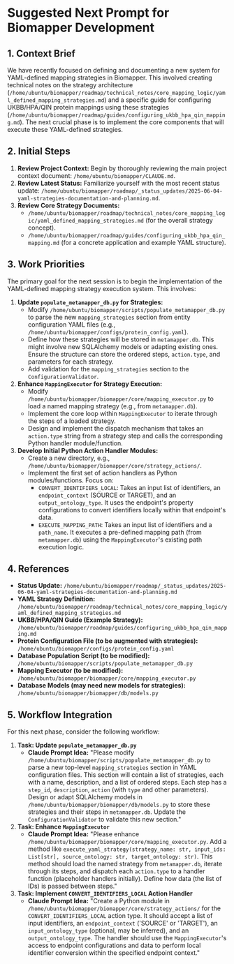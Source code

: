# Suggested Next Prompt for Biomapper Development

## 1. Context Brief

We have recently focused on defining and documenting a new system for YAML-defined mapping strategies in Biomapper. This involved creating technical notes on the strategy architecture (`/home/ubuntu/biomapper/roadmap/technical_notes/core_mapping_logic/yaml_defined_mapping_strategies.md`) and a specific guide for configuring UKBB/HPA/QIN protein mappings using these strategies (`/home/ubuntu/biomapper/roadmap/guides/configuring_ukbb_hpa_qin_mapping.md`). The next crucial phase is to implement the core components that will execute these YAML-defined strategies.

## 2. Initial Steps

1.  **Review Project Context:** Begin by thoroughly reviewing the main project context document: `/home/ubuntu/biomapper/CLAUDE.md`.
2.  **Review Latest Status:** Familiarize yourself with the most recent status update: `/home/ubuntu/biomapper/roadmap/_status_updates/2025-06-04-yaml-strategies-documentation-and-planning.md`.
3.  **Review Core Strategy Documents:**
    *   `/home/ubuntu/biomapper/roadmap/technical_notes/core_mapping_logic/yaml_defined_mapping_strategies.md` (for the overall strategy concept).
    *   `/home/ubuntu/biomapper/roadmap/guides/configuring_ukbb_hpa_qin_mapping.md` (for a concrete application and example YAML structure).

## 3. Work Priorities

The primary goal for the next session is to begin the implementation of the YAML-defined mapping strategy execution system. This involves:

1.  **Update `populate_metamapper_db.py` for Strategies:**
    *   Modify `/home/ubuntu/biomapper/scripts/populate_metamapper_db.py` to parse the new `mapping_strategies` section from entity configuration YAML files (e.g., `/home/ubuntu/biomapper/configs/protein_config.yaml`).
    *   Define how these strategies will be stored in `metamapper.db`. This might involve new SQLAlchemy models or adapting existing ones. Ensure the structure can store the ordered steps, `action.type`, and parameters for each strategy.
    *   Add validation for the `mapping_strategies` section to the `ConfigurationValidator`.
2.  **Enhance `MappingExecutor` for Strategy Execution:**
    *   Modify `/home/ubuntu/biomapper/biomapper/core/mapping_executor.py` to load a named mapping strategy (e.g., from `metamapper.db`).
    *   Implement the core loop within `MappingExecutor` to iterate through the steps of a loaded strategy.
    *   Design and implement the dispatch mechanism that takes an `action.type` string from a strategy step and calls the corresponding Python handler module/function.
3.  **Develop Initial Python Action Handler Modules:**
    *   Create a new directory, e.g., `/home/ubuntu/biomapper/biomapper/core/strategy_actions/`.
    *   Implement the first set of action handlers as Python modules/functions. Focus on:
        *   `CONVERT_IDENTIFIERS_LOCAL`: Takes an input list of identifiers, an `endpoint_context` (SOURCE or TARGET), and an `output_ontology_type`. It uses the endpoint's property configurations to convert identifiers locally within that endpoint's data.
        *   `EXECUTE_MAPPING_PATH`: Takes an input list of identifiers and a `path_name`. It executes a pre-defined mapping path (from `metamapper.db`) using the `MappingExecutor`'s existing path execution logic.

## 4. References

-   **Status Update:** `/home/ubuntu/biomapper/roadmap/_status_updates/2025-06-04-yaml-strategies-documentation-and-planning.md`
-   **YAML Strategy Definition:** `/home/ubuntu/biomapper/roadmap/technical_notes/core_mapping_logic/yaml_defined_mapping_strategies.md`
-   **UKBB/HPA/QIN Guide (Example Strategy):** `/home/ubuntu/biomapper/roadmap/guides/configuring_ukbb_hpa_qin_mapping.md`
-   **Protein Configuration File (to be augmented with strategies):** `/home/ubuntu/biomapper/configs/protein_config.yaml`
-   **Database Population Script (to be modified):** `/home/ubuntu/biomapper/scripts/populate_metamapper_db.py`
-   **Mapping Executor (to be modified):** `/home/ubuntu/biomapper/biomapper/core/mapping_executor.py`
-   **Database Models (may need new models for strategies):** `/home/ubuntu/biomapper/biomapper/db/models.py`

## 5. Workflow Integration

For this next phase, consider the following workflow:

1.  **Task: Update `populate_metamapper_db.py`**
    *   **Claude Prompt Idea:** "Please modify `/home/ubuntu/biomapper/scripts/populate_metamapper_db.py` to parse a new top-level `mapping_strategies` section in YAML configuration files. This section will contain a list of strategies, each with a name, description, and a list of ordered steps. Each step has a `step_id`, `description`, `action` (with `type` and other parameters). Design or adapt SQLAlchemy models in `/home/ubuntu/biomapper/biomapper/db/models.py` to store these strategies and their steps in `metamapper.db`. Update the `ConfigurationValidator` to validate this new section."
2.  **Task: Enhance `MappingExecutor`**
    *   **Claude Prompt Idea:** "Please enhance `/home/ubuntu/biomapper/biomapper/core/mapping_executor.py`. Add a method like `execute_yaml_strategy(strategy_name: str, input_ids: List[str], source_ontology: str, target_ontology: str)`. This method should load the named strategy from `metamapper.db`, iterate through its steps, and dispatch each `action.type` to a handler function (placeholder handlers initially). Define how data (the list of IDs) is passed between steps."
3.  **Task: Implement `CONVERT_IDENTIFIERS_LOCAL` Action Handler**
    *   **Claude Prompt Idea:** "Create a Python module in `/home/ubuntu/biomapper/biomapper/core/strategy_actions/` for the `CONVERT_IDENTIFIERS_LOCAL` action type. It should accept a list of input identifiers, an `endpoint_context` ('SOURCE' or 'TARGET'), an `input_ontology_type` (optional, may be inferred), and an `output_ontology_type`. The handler should use the `MappingExecutor`'s access to endpoint configurations and data to perform local identifier conversion within the specified endpoint context."
